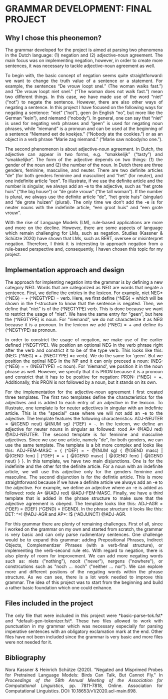# GRAMMAR DEVELOPMENT: FINAL PROJECT


## Why I chose this pheonemon?
<div align="justify">
The grammar developed for the project is aimed at parsing two phenomena in the Dutch language: (1) negation and (2) adjective-noun agreement. The main focus was on implementing negation, however, in order to create more sentences, it was necessary to tackle adjective-noun agreement as well.
</p>
<p align="justify">
To begin with, the basic concept of negation seems quite straightforward: we want to change the truth value of a sentence or a statement. For example, the sentences “De vrouw loopt snel.” (The woman walks fast.”) and “De vrouw loopt niet snel.” (“The woman does not walk fast.”) mean two different things. In this case, we have made use of the word “niet” (“not”) to negate the sentence. However, there are also other ways of negating a sentence. In this project I have focused on the following ways for negating a sentence: “niet” (“not”), geen (in English “no”, but more like the German “kein”), and niemand (“nobody”). In general, one can say that “niet” is used for negating verb phrases and “geen” is used for negating noun phrases, while “niemand” is a pronoun and can be used at the beginning of a sentence “Niemand eet de koekjes.” (“Nobody ate the cookies.”) or as an object in a verb phrase “Marie zag niemand.” (“Marie saw nobody/no one.”). 
</p>
<p align="justify">
The second phenomenon is about adjective-noun agreement. In Dutch, the adjective can appear in two forms, e.g. “smakkelijk” (“tasty”) and “smakkelijke”. The form of the adjective depends on two things: (1) the gender of the noun and (2) the number of the noun. In Dutch there are three genders, feminine, masculine, and neuter. There are two definite articles “de” (for both genders feminine and masculine) and “het” (for neuter), and one indefinite article “een”. To illustrate, if we use the definite article and the number is singular, we always add an -e to the adjective, such as “het grote huis” (“the big house”) or “de grote vrouw” (“the tall woman”). If the number is plural, we always use the definite article “de”, “het grote huis” (singular) and “de grote huizen” (plural). The only time we don’t add the -e is for neuter nouns with the indefinite article, “een groot huis” and “een grote vrouw”. 
</p>
<p align="justify">
With the rise of Language Models (LM), rule-based applications are more and more on the decline. However, there are some aspects of language which remain challenging for LMs, such as negation. Studies (Kassner & Schütze 2020) have shown that LMs, such as BERT, oversee or misinterpret negation. Therefore, I think it is interesting to approach negation from a rule-based perspective and, consequently, I haven chosen this topic for my project.
</p>


## Implementation approach and design
<div align="justify">
The approach for implenting negation into the grammar is by defining a new category NEG. Words that are categorized as NEG are words that negate a sentence. First, we define the entries in the lexicon. For example, niet NEG* (^NEG) = + (^NEGTYPE) = verb. Here, we first define (^NEG) + which will be shown in the f-structure to know that the sentence is negated. Then, we define that "niet" is of the (^NEGTYPE) verb. This is done because we want to restrict the usage of "niet". We have the same entry for "geen", but here the (^NEGTYPE) is noun. For "niemand", we do not characterize it as NEG because it is a pronoun. In the lexicon we add (^NEG) = + and define its (^NEGTYPE) as pronoun. 
</p>
<p align="justify">
In order to constrict the usage of negation, we make use of the earlier defined (^NEGTYPE). We position an optional NEG in the verb phrase right after the verb and constrict it to be of the type verb. This looks like this: (NEG: (^NEG) = + (!NEGTYPE) =c verb). We do the same for 'geen'. But we position the optinal NEG in the NP and it can only preceed a noun: (NEG: (^NEG) = + (!NEGTYPE) =c noun). For 'niemand', we position it in the noun phrase as well. However, we specify that it is PRON because it is a pronoun and constrict that it has to be positive for negation: PRON: (^NEG) = +. Additionally, this PRON is not followed by a noun, but it stands on its own.
</p>
<p align="justify">
For the implementation for the adjective-noun agreement I first created three templates. The first two templates define the characteristics for the adjectives and is added to each entry of an adjective in the lexicon. To illustrate, one template is for neuter adjectives in singular with an indefinte article. This is the "special" case where we will not add an -e to the adjective. The template features the following characteristics: ADJ-NEUTER = @(GEND neut) @(NUM sg) (^DEF) = -. In the lexicon, we define an adjective for neuter nouns in singular as followed: rood  A* @(ADJ red) @ADJ-NEUTER. The second template is for feminine and masculine adjectives. Since we use one article, namely "de", for both genders, we can use the same template. The template is a bit more complex and looks like this: ADJ-FEM-MASC = { (^DEF) = - @(NUM sg) { @(GEND masc) | @(GEND fem) | (^DEF) = + { @(GEND masc) | @(GEND fem) | @(GEND neut) } }. In this template, we have two main disjunctions. One is for the indefinite and the other fot the definite article. For a noun with an indefinite article, we will use this adjective only for the genders feminine and masculine. The second disjunction is for the defintie article. This is more straightforward because if we have a definite article we always add an -e to the adjective. For example, we define an adjective where an -e is added as followed: rode A* @(ADJ red) @ADJ-FEM-MASC. Finally, we have a third template that is added in the phrase structure to make sure that the adjective agreement is obeyed. The template looks like this: ADJ-AGR = (^DEF) = (!DEF) (^GEND) = (!GEND). In the phrase structure it looks like this: DET: ^=! @ADJ-AGR and AP*: !$ (^ADJUNCT) @ADJ-AGR. 
</p>
<p align="justify">
For this grammar there are plenty of remaining challenges. First of all, since I worked on the grammar on my own and started from scratch, the grammar is very basic and can only parse rudimentary sentences. One challenge would be to expand this grammar: adding Prepositional Phrases, Indirect Objects, Complementizer Phrases (with a verb-final structure), or implementing the verb-second rule etc. With regard to negation, there is also plenty of room for improvement. We can add more negating words such as: niets ("nothing"), nooit ("never"), nergens ("nowhere"), or constrcutions such as "noch ... noch" ("neither ... nor"). We can explore more and different postions of the negating words within the phrase structure. As we can see, there is a lot work needed to improve this grammar. The idea of this project was to start from the beginning and build a rather basic foundation which one could enhance. 
</p>


## Files included in the project
<div align="justify">
The only file that were included in this project were *basic-parse-tok.fst* and *default-gen-tokenizer.fst*. These two files allowed to work with punctuation in my grammar which was necessary especially for parsing imperative sentences with an obligatory exclamation mark at the end. Other files have not been included since the grammar is very basic and more files were not needed for it. 
</p>


## Bibliography
Nora Kassner & Heinrich Schütze (2020). "Negated and Misprimed Probes for Pretrained Language Models: Birds Can Talk, But Cannot Fly." In *Proceedings of the 58th Annual Meeting of the Association for Computational Linguistics*, pp. 7811–7818, Online. Association for Computational Linguistics. DOI: 10.18653/v1/2020.acl-main.698.
